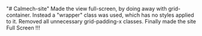 "# Calmech-site" 
Made the view full-screen, by doing away with grid-container. Instead a "wrapper" class was used, which has no styles applied to it.
Removed all unnecessary grid-padding-x classes.
Finally made the site Full Screen !!!

